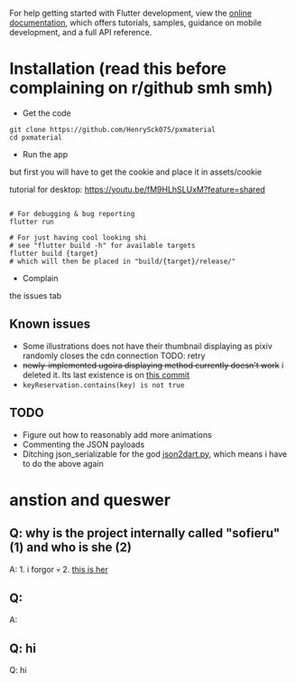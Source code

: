 
For help getting started with Flutter development, view the
[online documentation](https://docs.flutter.dev/), which offers tutorials,
samples, guidance on mobile development, and a full API reference.

# Installation (read this before complaining on r/github smh smh)
- Get the code 
```
git clone https://github.com/HenrySck075/pxmaterial
cd pxmaterial
```
- Run the app

but first you will have to get the cookie and place it in assets/cookie

tutorial for desktop: https://youtu.be/fM9HLhSLUxM?feature=shared
```

# For debugging & bug reporting
flutter run

# For just having cool looking shi
# see "flutter build -h" for available targets
flutter build {target}
# which will then be placed in "build/{target}/release/"
```
- Complain 

the issues tab

## Known issues
- Some illustrations does not have their thumbnail displaying as pixiv randomly closes the cdn connection
TODO: retry
- ~~newly-implemented ugoira displaying method currently doesn't work~~ i deleted it. Its last existence is on [this commit](https://github.com/HenrySck075/pxmaterial/commit/98ac1836241f2a8908af751faf8882d349021e9e)
- `keyReservation.contains(key) is not true`

## TODO
- Figure out how to reasonably add more animations 
- Commenting the JSON payloads 
- Ditching json\_serializable for the god [json2dart.py](tools/json2dart.py), which means i have to do the above again

# anstion and queswer
## Q: why is the project internally called "sofieru" (1) and who is she (2)
A: 1. i forgor :skull: 2. [this is her](https://www.youtube.com/@sofieruvtuber)

## Q: 
A: 

## Q: hi 
Q: hi
